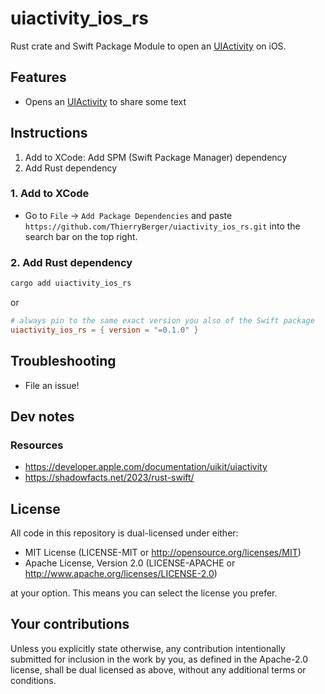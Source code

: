 # uiactivity_ios_rs
<!-- 
[![crates.io](https://img.shields.io/crates/v/uiactivity_ios_rs.svg)](https://crates.io/crates/uiactivity_ios_rs)
[![docs.rs](https://docs.rs/uiactivity_ios_rs/badge.svg)](https://docs.rs/uiactivity_ios_rs)
-->

Rust crate and Swift Package Module to open an [UIActivity](https://developer.apple.com/documentation/uikit/uiactivity) on iOS.

<!-- TODO: Demo -->

## Features

* Opens an [UIActivity](https://developer.apple.com/documentation/uikit/uiactivity) to share some text

## Instructions

1. Add to XCode: Add SPM (Swift Package Manager) dependency
2. Add Rust dependency

### 1. Add to XCode

* Go to `File` -> `Add Package Dependencies` and paste `https://github.com/ThierryBerger/uiactivity_ios_rs.git` into the search bar on the top right.

### 2. Add Rust dependency

```sh
cargo add uiactivity_ios_rs
```

or

```toml
# always pin to the same exact version you also of the Swift package
uiactivity_ios_rs = { version = "=0.1.0" }
```

## Troubleshooting

* File an issue!

## Dev notes

### Resources

- <https://developer.apple.com/documentation/uikit/uiactivity>
- <https://shadowfacts.net/2023/rust-swift/>

## License

All code in this repository is dual-licensed under either:

* MIT License (LICENSE-MIT or <http://opensource.org/licenses/MIT>)
* Apache License, Version 2.0 (LICENSE-APACHE or <http://www.apache.org/licenses/LICENSE-2.0>)

at your option. This means you can select the license you prefer.

## Your contributions

Unless you explicitly state otherwise, any contribution intentionally submitted for inclusion in the work by you, as defined in the Apache-2.0 license, shall be dual licensed as above, without any additional terms or conditions.
